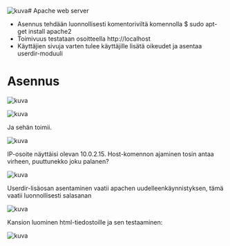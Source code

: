 ![kuva](https://github.com/HurpaDurp/Linux/assets/143202749/28814d0e-352d-4302-9a1b-e84358455d49)# Apache web server

- Asennus tehdään luonnollisesti komentoriviltä komennolla $ sudo apt-get install apache2
- Toimivuus testataan osoitteella http://localhost
- Käyttäjien sivuja varten tulee käyttäjille lisätä oikeudet ja asentaa userdir-moduuli

# Asennus

![kuva](https://github.com/HurpaDurp/Linux/assets/143202749/bdc6be20-41ab-4658-a196-4219cbc45346)

![kuva](https://github.com/HurpaDurp/Linux/assets/143202749/4b5a34ad-6cee-47f7-97af-fed39909f992)

Ja sehän toimii.

![kuva](https://github.com/HurpaDurp/Linux/assets/143202749/b517fad0-8b9f-4ee4-a00b-6cae90e800dd)

IP-osoite näyttäisi olevan 10.0.2.15. Host-komennon ajaminen tosin antaa virheen, puuttunekko joku palanen?

![kuva](https://github.com/HurpaDurp/Linux/assets/143202749/1617d0a6-bc2d-4908-a424-8b98073065b1)

Userdir-lisäosan asentaminen vaatii apachen uudelleenkäynnistyksen, tämä vaatii luonnollisesti salasanan

![kuva](https://github.com/HurpaDurp/Linux/assets/143202749/838e780b-1b12-48de-85df-2c81942e141b)

Kansion luominen html-tiedostoille ja sen testaaminen:

![kuva](https://github.com/HurpaDurp/Linux/assets/143202749/d5cdc996-8d8a-4325-9c3c-e0abaf7ae2d3)











